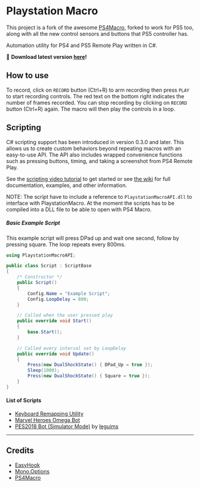 # Playstation Macro

This project is a fork of the awesome [PS4Macro](https://github.com/komefai/PS4Macro), forked to work for PS5 too, along with all the new control sensors and buttons that PS5 controller has.

Automation utility for PS4 and PS5 Remote Play written in C#.

🔔 **Download latest version [here](https://github.com/thiagomiranda3/PlaystationMacro/releases/download/0.5.2/PlaystationMacro.zip)!**

## How to use

To record, click on `RECORD` button (Ctrl+R) to arm recording then press `PLAY` to start recording controls. The red text on the bottom right indicates the number of frames recorded. You can stop recording by clicking on `RECORD` button (Ctrl+R) again. The macro will then play the controls in a loop.

## Scripting

C# scripting support has been introduced in version 0.3.0 and later. This allows us to create custom behaviors beyond repeating macros with an easy-to-use API. The API also includes wrapped convenience functions such as pressing buttons, timing, and taking a screenshot from PS4 Remote Play. 

See the [scripting video tutorial](https://youtu.be/daCb97rbimA) to get started or see [the wiki](https://github.com/komefai/PlaystationMacro/wiki) for full documentation, examples, and other information.

NOTE: The script have to include a reference to `PlaystationMacroAPI.dll` to interface with PlaystationMacro. At the moment the scripts has to be compiled into a DLL file to be able to open with PS4 Macro.

##### Basic Example Script

This example script will press DPad up and wait one second, follow by pressing square. The loop repeats every 800ms.

```csharp
using PlaystationMacroAPI;

public class Script : ScriptBase
{
    /* Constructor */
    public Script()
    {
        Config.Name = "Example Script";
        Config.LoopDelay = 800;
    }

    // Called when the user pressed play
    public override void Start()
    {
        base.Start();
    }

    // Called every interval set by LoopDelay
    public override void Update()
    {
        Press(new DualShockState() { DPad_Up = true });
        Sleep(1000);
        Press(new DualShockState() { Square = true });
    }
}
```

#### List of Scripts

- [Keyboard Remapping Utility](https://github.com/komefai/PlaystationMacro.Remote)
- [Marvel Heroes Omega Bot](https://github.com/komefai/PlaystationMacro.MarvelHeroesOmega)
- [PES2018 Bot (Simulator Mode)](https://github.com/leguims/PlaystationMacro.PES2018Lite) by [leguims](https://github.com/leguims)

---

## Credits

- [EasyHook](https://easyhook.github.io/)
- [Mono.Options](https://www.nuget.org/packages/Mono.Options/)
- [PS4Macro](https://github.com/komefai/PS4Macro)
